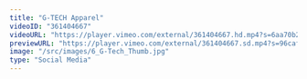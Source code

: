 ```yaml
---
title: "G-TECH Apparel"
videoID: "361404667"
videoURL: "https://player.vimeo.com/external/361404667.hd.mp4?s=6aa70b20fd7efb8ccf334b7d752a2455c3d706d3&profile_id=175"
previewURL: "https://player.vimeo.com/external/361404667.sd.mp4?s=96cafda5fe530feff3377fa58065904ebf01c846&profile_id=164"
image: "/src/images/6_G-Tech_Thumb.jpg"
type: "Social Media"
---
```

